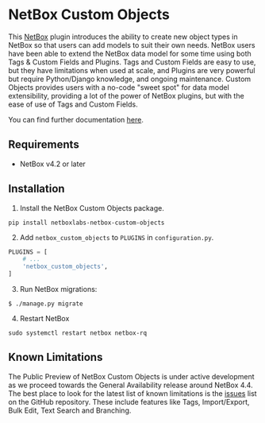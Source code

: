 # NetBox Custom Objects

This [NetBox](https://netboxlabs.com/products/netbox/) plugin introduces the ability to create new object types in NetBox so that users can add models to suit their own needs. NetBox users have been able to extend the NetBox data model for some time using both Tags & Custom Fields and Plugins. Tags and Custom Fields are easy to use, but they have limitations when used at scale, and Plugins are very powerful but require Python/Django knowledge, and ongoing maintenance. Custom Objects provides users with a no-code "sweet spot" for data model extensibility, providing a lot of the power of NetBox plugins, but with the ease of use of Tags and Custom Fields.

You can find further documentation [here](docs/index.md).

## Requirements

* NetBox v4.2 or later

## Installation

1. Install the NetBox Custom Objects package.

```
pip install netboxlabs-netbox-custom-objects
```

2. Add `netbox_custom_objects` to `PLUGINS` in `configuration.py`.

```python
PLUGINS = [
    # ...
    'netbox_custom_objects',
]
```

3. Run NetBox migrations:

```
$ ./manage.py migrate
```
4. Restart NetBox
```
sudo systemctl restart netbox netbox-rq
```

## Known Limitations

The Public Preview of NetBox Custom Objects is under active development as we proceed towards the General Availability release around NetBox 4.4. The best place to look for the latest list of known limitations is the [issues](https://github.com/netboxlabs/netbox-custom-objects/issues) list on the GitHub repository. These include features like Tags, Import/Export, Bulk Edit, Text Search and Branching.
